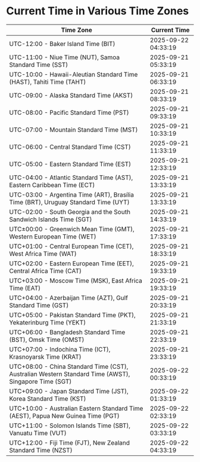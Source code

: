 # Current Time in Various Time Zones

| Time Zone | Current Time |
|-----------|--------------|
| UTC-12:00 - Baker Island Time (BIT) | 2025-09-22 04:33:19 |
| UTC-11:00 - Niue Time (NUT), Samoa Standard Time (SST) | 2025-09-21 05:33:19 |
| UTC-10:00 - Hawaii-Aleutian Standard Time (HAST), Tahiti Time (TAHT) | 2025-09-21 06:33:19 |
| UTC-09:00 - Alaska Standard Time (AKST) | 2025-09-21 08:33:19 |
| UTC-08:00 - Pacific Standard Time (PST) | 2025-09-21 09:33:19 |
| UTC-07:00 - Mountain Standard Time (MST) | 2025-09-21 10:33:19 |
| UTC-06:00 - Central Standard Time (CST) | 2025-09-21 11:33:19 |
| UTC-05:00 - Eastern Standard Time (EST) | 2025-09-21 12:33:19 |
| UTC-04:00 - Atlantic Standard Time (AST), Eastern Caribbean Time (ECT) | 2025-09-21 13:33:19 |
| UTC-03:00 - Argentina Time (ART), Brasília Time (BRT), Uruguay Standard Time (UYT) | 2025-09-21 13:33:19 |
| UTC-02:00 - South Georgia and the South Sandwich Islands Time (SGT) | 2025-09-21 14:33:19 |
| UTC±00:00 - Greenwich Mean Time (GMT), Western European Time (WET) | 2025-09-21 17:33:19 |
| UTC+01:00 - Central European Time (CET), West Africa Time (WAT) | 2025-09-21 18:33:19 |
| UTC+02:00 - Eastern European Time (EET), Central Africa Time (CAT) | 2025-09-21 19:33:19 |
| UTC+03:00 - Moscow Time (MSK), East Africa Time (EAT) | 2025-09-21 19:33:19 |
| UTC+04:00 - Azerbaijan Time (AZT), Gulf Standard Time (GST) | 2025-09-21 20:33:19 |
| UTC+05:00 - Pakistan Standard Time (PKT), Yekaterinburg Time (YEKT) | 2025-09-21 21:33:19 |
| UTC+06:00 - Bangladesh Standard Time (BST), Omsk Time (OMST) | 2025-09-21 22:33:19 |
| UTC+07:00 - Indochina Time (ICT), Krasnoyarsk Time (KRAT) | 2025-09-21 23:33:19 |
| UTC+08:00 - China Standard Time (CST), Australian Western Standard Time (AWST), Singapore Time (SGT) | 2025-09-22 00:33:19 |
| UTC+09:00 - Japan Standard Time (JST), Korea Standard Time (KST) | 2025-09-22 01:33:19 |
| UTC+10:00 - Australian Eastern Standard Time (AEST), Papua New Guinea Time (PGT) | 2025-09-22 02:33:19 |
| UTC+11:00 - Solomon Islands Time (SBT), Vanuatu Time (VUT) | 2025-09-22 03:33:19 |
| UTC+12:00 - Fiji Time (FJT), New Zealand Standard Time (NZST) | 2025-09-22 04:33:19 |
